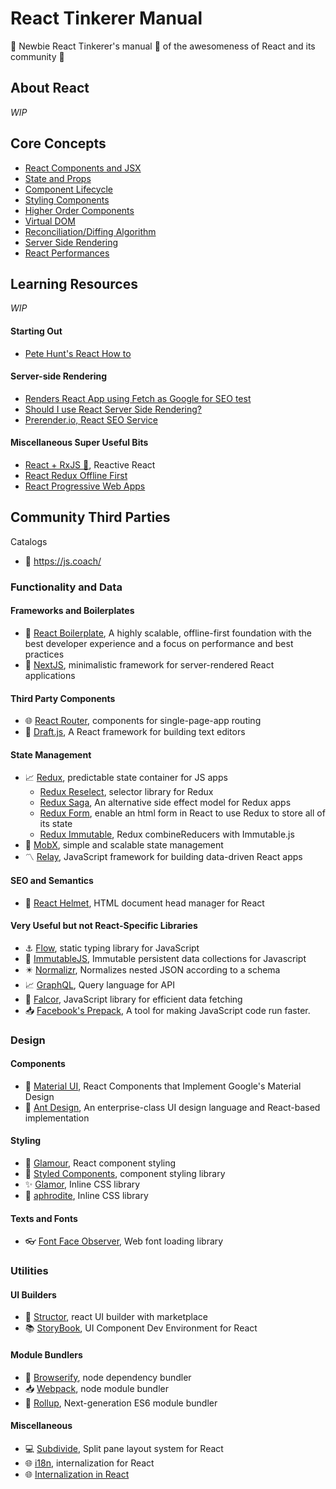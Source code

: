 # React Tinkerer Manual

🚀 Newbie React Tinkerer's manual 📗 of the awesomeness of React and its community 👱

## About React
*WIP*

## Core Concepts

- [React Components and JSX]()
- [State and Props]()
- [Component Lifecycle]()
- [Styling Components]()
- [Higher Order Components]()
- [Virtual DOM]()
- [Reconciliation/Diffing Algorithm]()
- [Server Side Rendering]()
- [React Performances]()

## Learning Resources
*WIP*

#### Starting Out

- [Pete Hunt's React How to](https://github.com/petehunt/react-howto)

#### Server-side Rendering
- [Renders React App using Fetch as Google for SEO test](https://medium.freecodecamp.com/using-fetch-as-google-for-seo-experiments-with-react-driven-websites-914e0fc3ab1)
- [Should I use React Server Side Rendering?](http://andrewhfarmer.com/server-side-render/)
- [Prerender.io, React SEO Service](https://prerender.io/)

#### Miscellaneous Super Useful Bits

- [React + RxJS 💓](https://hackernoon.com/what-happens-when-you-use-rxjs-in-react-11ae5163fc0a), Reactive React
- [React Redux Offline First](https://hackernoon.com/introducing-redux-offline-offline-first-architecture-for-progressive-web-applications-and-react-68c5167ecfe0)
- [React Progressive Web Apps](https://medium.com/@addyosmani/progressive-web-apps-with-react-js-part-i-introduction-50679aef2b12)

## Community Third Parties

Catalogs
- 🔗 https://js.coach/

### Functionality and Data

#### Frameworks and Boilerplates

- 🎇 [React Boilerplate](https://github.com/react-boilerplate/react-boilerplate), A highly scalable, offline-first foundation with the best developer experience and a focus on performance and best practices
- 🔧 [NextJS](https://github.com/zeit/next.js/), minimalistic framework for server-rendered React applications

#### Third Party Components
- 🌐 [React Router](https://reacttraining.com/react-router/), components for single-page-app routing
- 📰 [Draft.js](https://github.com/facebook/draft-js), A React framework for building text editors

#### State Management
- 📈 [Redux](https://github.com/reactjs/redux), predictable state container for JS apps
  - [Redux Reselect](https://github.com/reactjs/reselect), selector library for Redux
  - [Redux Saga](https://github.com/redux-saga/redux-saga), An alternative side effect model for Redux apps
  - [Redux Form](https://github.com/erikras/redux-form), enable an html form in React to use Redux to store all of its state
  - [Redux Immutable](https://github.com/gajus/redux-immutable), Redux combineReducers with Immutable.js
- 🔅 [MobX](https://github.com/mobxjs/mobx), simple and scalable state management
- 〽️ [Relay](https://github.com/facebook/relay), JavaScript framework for building data-driven React apps

#### SEO and Semantics

- 👒 [React Helmet](https://github.com/nfl/react-helmet), HTML document head manager for React

#### Very Useful but not React-Specific Libraries
- ⚓ [Flow](https://github.com/facebook/flow), static typing library for JavaScript
- 🎡 [ImmutableJS](https://github.com/facebook/immutable-js), Immutable persistent data collections for Javascript
- ✴️ [Normalizr](https://github.com/paularmstrong/normalizr), Normalizes nested JSON according to a schema
- 📈 [GraphQL](http://graphql.org/), Query language for API
- 📐 [Falcor](https://github.com/Netflix/falcor), JavaScript library for efficient data fetching
- 📥 [Facebook's Prepack](https://prepack.io/), A tool for making JavaScript code run faster.

### Design

#### Components

- 🎠 [Material UI](https://github.com/callemall/material-ui), React Components that Implement Google's Material Design
- 🐜 [Ant Design](https://github.com/ant-design/ant-design), An enterprise-class UI design language and React-based implementation

#### Styling
- 💄 [Glamour](https://github.com/paypal/glamorous), React component styling
- 💅 [Styled Components](https://github.com/styled-components/styled-components), component styling library
- ✨ [Glamor](https://github.com/threepointone/glamor), Inline CSS library
- 💍 [aphrodite](https://github.com/Khan/aphrodite), Inline CSS library

#### Texts and Fonts
- 👓 [Font Face Observer](https://github.com/bramstein/fontfaceobserver), Web font loading library

### Utilities

#### UI Builders
- 👷 [Structor](https://github.com/ipselon/structor),
react UI builder with marketplace
- 📚 [StoryBook](https://github.com/storybooks/storybook), UI Component Dev Environment for React

#### Module Bundlers
- 🌟 [Browserify](http://browserify.org/), node dependency bundler
- 📥 [Webpack](https://github.com/webpack), node module bundler
- 🐾 [Rollup](https://github.com/rollup/rollup), Next-generation ES6 module bundler

#### Miscellaneous
- 💻 [Subdivide](https://github.com/philholden/subdivide), Split pane layout system for React
- 🌐 [i18n](http://i18next.com/), internalization for React
- 🌐 [Internalization in React](https://medium.freecodecamp.com/internationalization-in-react-7264738274a0)

